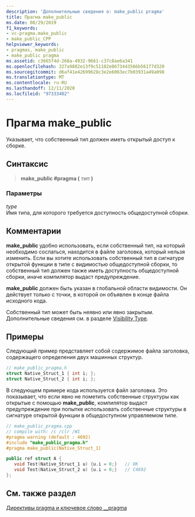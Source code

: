 ```yaml
---
description: 'Дополнительные сведения о: make_public pragma'
title: Прагма make_public
ms.date: 08/29/2019
f1_keywords:
- vc-pragma.make_public
- make_public_CPP
helpviewer_keywords:
- pragmas, make_public
- make_public pragma
ms.assetid: c3665f4d-268a-4932-9661-c37c8ae6a341
ms.openlocfilehash: 327a9882e13f9c51182e0673443566b56177d320
ms.sourcegitcommit: d6af41e42699628c3e2e6063ec7b03931a49a098
ms.translationtype: MT
ms.contentlocale: ru-RU
ms.lasthandoff: 12/11/2020
ms.locfileid: "97333402"
---
```

# <a name="make_public-pragma"></a>Прагма make_public

Указывает, что собственный тип должен иметь открытый доступ к сборке.

## <a name="syntax"></a>Синтаксис

> **make_public #pragma (** *тип* **)**

### <a name="parameters"></a>Параметры

*type*\
Имя типа, для которого требуется доступность общедоступной сборки.

## <a name="remarks"></a>Комментарии

**make_public** удобно использовать, если собственный тип, на который необходимо сослаться, находится в файле заголовка, который нельзя изменить. Если вы хотите использовать собственный тип в сигнатуре открытой функции в типе с видимостью общедоступной сборки, то собственный тип должен также иметь доступность общедоступной сборки, иначе компилятор выдаст предупреждение.

**make_public** должен быть указан в глобальной области видимости. Он действует только с точки, в которой он объявлен в конце файла исходного кода.

Собственный тип может быть неявно или явно закрытым. Дополнительные сведения см. в разделе [Visibility Type](../dotnet/how-to-define-and-consume-classes-and-structs-cpp-cli.md#BKMK_Type_visibility).

## <a name="examples"></a>Примеры

Следующий пример представляет собой содержимое файла заголовка, содержащего определения двух машинных структур.

```cpp
// make_public_pragma.h
struct Native_Struct_1 { int i; };
struct Native_Struct_2 { int i; };
```

В следующем примере кода используется файл заголовка. Это показывает, что если явно не пометить собственные структуры как открытые с помощью **make_public**, компилятор выдаст предупреждение при попытке использовать собственные структуры в сигнатуре открытой функции в общедоступном управляемом типе.

```cpp
// make_public_pragma.cpp
// compile with: /c /clr /W1
#pragma warning (default : 4692)
#include "make_public_pragma.h"
#pragma make_public(Native_Struct_1)

public ref struct A {
   void Test(Native_Struct_1 u) {u.i = 0;}   // OK
   void Test(Native_Struct_2 u) {u.i = 0;}   // C4692
};
```

## <a name="see-also"></a>См. также раздел

[Директивы pragma и ключевое слово __pragma](../preprocessor/pragma-directives-and-the-pragma-keyword.md)
